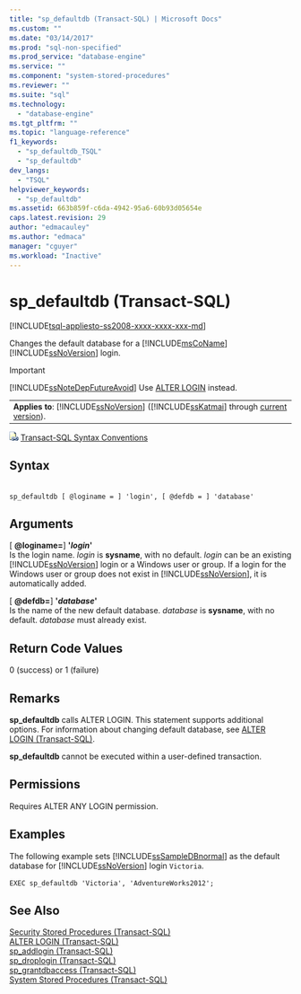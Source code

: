 ```yaml
---
title: "sp_defaultdb (Transact-SQL) | Microsoft Docs"
ms.custom: ""
ms.date: "03/14/2017"
ms.prod: "sql-non-specified"
ms.prod_service: "database-engine"
ms.service: ""
ms.component: "system-stored-procedures"
ms.reviewer: ""
ms.suite: "sql"
ms.technology: 
  - "database-engine"
ms.tgt_pltfrm: ""
ms.topic: "language-reference"
f1_keywords: 
  - "sp_defaultdb_TSQL"
  - "sp_defaultdb"
dev_langs: 
  - "TSQL"
helpviewer_keywords: 
  - "sp_defaultdb"
ms.assetid: 663b859f-c6da-4942-95a6-60b93d05654e
caps.latest.revision: 29
author: "edmacauley"
ms.author: "edmaca"
manager: "cguyer"
ms.workload: "Inactive"
---
```

# sp_defaultdb (Transact-SQL)
[!INCLUDE[tsql-appliesto-ss2008-xxxx-xxxx-xxx-md](../../includes/tsql-appliesto-ss2008-xxxx-xxxx-xxx-md.md)]

  Changes the default database for a [!INCLUDE[msCoName](../../includes/msconame-md.md)] [!INCLUDE[ssNoVersion](../../includes/ssnoversion-md.md)] login.  
  
> [!IMPORTANT]  
>  [!INCLUDE[ssNoteDepFutureAvoid](../../includes/ssnotedepfutureavoid-md.md)] Use [ALTER LOGIN](../../t-sql/statements/alter-login-transact-sql.md) instead.  
  
||  
|-|  
|**Applies to**: [!INCLUDE[ssNoVersion](../../includes/ssnoversion-md.md)] ([!INCLUDE[ssKatmai](../../includes/sskatmai-md.md)] through [current version](http://go.microsoft.com/fwlink/p/?LinkId=299658)).|  
  
 ![Topic link icon](../../database-engine/configure-windows/media/topic-link.gif "Topic link icon") [Transact-SQL Syntax Conventions](../../t-sql/language-elements/transact-sql-syntax-conventions-transact-sql.md)  
  
## Syntax  
  
```  
  
sp_defaultdb [ @loginame = ] 'login', [ @defdb = ] 'database'   
```  
  
## Arguments  
 [ **@loginame=**] **'***login***'**  
 Is the login name. *login* is **sysname**, with no default. *login* can be an existing [!INCLUDE[ssNoVersion](../../includes/ssnoversion-md.md)] login or a Windows user or group. If a login for the Windows user or group does not exist in [!INCLUDE[ssNoVersion](../../includes/ssnoversion-md.md)], it is automatically added.  
  
 [ **@defdb=**] **'***database***'**  
 Is the name of the new default database. *database* is **sysname**, with no default. *database* must already exist.  
  
## Return Code Values  
 0 (success) or 1 (failure)  
  
## Remarks  
 **sp_defaultdb** calls ALTER LOGIN. This statement supports additional options. For information about changing default database, see [ALTER LOGIN &#40;Transact-SQL&#41;](../../t-sql/statements/alter-login-transact-sql.md).  
  
 **sp_defaultdb** cannot be executed within a user-defined transaction.  
  
## Permissions  
 Requires ALTER ANY LOGIN permission.  
  
## Examples  
 The following example sets [!INCLUDE[ssSampleDBnormal](../../includes/sssampledbnormal-md.md)] as the default database for [!INCLUDE[ssNoVersion](../../includes/ssnoversion-md.md)] login `Victoria`.  
  
```  
EXEC sp_defaultdb 'Victoria', 'AdventureWorks2012';  
```  
  
## See Also  
 [Security Stored Procedures &#40;Transact-SQL&#41;](../../relational-databases/system-stored-procedures/security-stored-procedures-transact-sql.md)   
 [ALTER LOGIN &#40;Transact-SQL&#41;](../../t-sql/statements/alter-login-transact-sql.md)   
 [sp_addlogin &#40;Transact-SQL&#41;](../../relational-databases/system-stored-procedures/sp-addlogin-transact-sql.md)   
 [sp_droplogin &#40;Transact-SQL&#41;](../../relational-databases/system-stored-procedures/sp-droplogin-transact-sql.md)   
 [sp_grantdbaccess &#40;Transact-SQL&#41;](../../relational-databases/system-stored-procedures/sp-grantdbaccess-transact-sql.md)   
 [System Stored Procedures &#40;Transact-SQL&#41;](../../relational-databases/system-stored-procedures/system-stored-procedures-transact-sql.md)  
  
  
